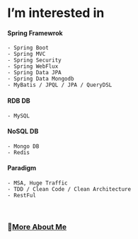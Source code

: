 # I’m interested in


#### **Spring Framewrok**
    - Spring Boot
    - Spring MVC
    - Spring Security   
    - Spring WebFlux
    - Spring Data JPA
    - Spring Data Mongodb
    - MyBatis / JPQL / JPA / QueryDSL
    
#### **RDB DB**
    - MySQL
    
#### **NoSQL DB**
    - Mongo DB
    - Redis
#### **Paradigm**
    - MSA, Huge Traffic
    - TDD / Clean Code / Clean Architecture
    - RestFul
<br/>

### **🤔[More About Me](https://sju3358.github.io/)**
